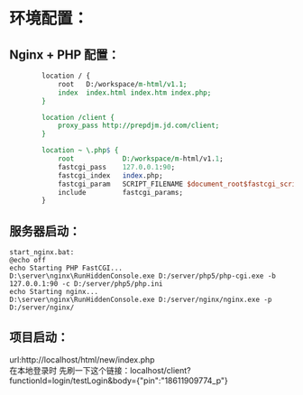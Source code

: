 
# 环境配置：

## Nginx + PHP 配置：
```perl
		location / {
            root   D:/workspace/m-html/v1.1;
            index  index.html index.htm index.php;
        }

		location /client {
			proxy_pass http://prepdjm.jd.com/client;
		}

		location ~ \.php$ {
			root			D:/workspace/m-html/v1.1;
			fastcgi_pass 	127.0.0.1:90;
			fastcgi_index	index.php;
			fastcgi_param	SCRIPT_FILENAME $document_root$fastcgi_script_name;
			include			fastcgi_params;
		}
```
## 服务器启动：
```shell
start_nginx.bat:
@echo off
echo Starting PHP FastCGI...
D:\server\nginx\RunHiddenConsole.exe D:/server/php5/php-cgi.exe -b 127.0.0.1:90 -c D:/server/php5/php.ini
echo Starting nginx...
D:\server\nginx\RunHiddenConsole.exe D:/server/nginx/nginx.exe -p D:/server/nginx/
```
## 项目启动：
url:http://localhost/html/new/index.php <br>
在本地登录时 先刷一下这个链接：localhost/client?functionId=login/testLogin&body={"pin":"18611909774_p"}

